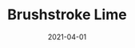 ---
description: "Pattern%3A%20Brushstroke%20%7C%20Color%3A%20Lime%20%7C%20Width%3A%2054%22%20%7C%20Content%20100%25%20Polyester%20%7C%20NFPA%3A%20260%20/%20UFAC%20Class%201%20/%20CAL%20117%20%7C%20Abrasion%3A%2035%2C000%20Double%20rubs%20%7C%20Cleaning%20Codes%20Solvent%20or%20dry%20cleaning%20products%20%7C%20Use%3A%20Upholstery%20%7C%20"
tags: 
  - "Lark Fontaine"
  - "Brushstroke"
  - "Textiles"
image_primary: "img/Brushstroke-Lime_large.png"
href: "https://www.larkfontaine.com/collections/textiles/products/lime-brush-stroke"
designer: "Lark Fontaine"
title: "Brushstroke Lime"
category: "Textiles"
subtitle: ""
manufacturer: "Lark Fontaine"
slug: "/manufacturers/lark-fontaine/textiles/lark-fontaine-brushstroke-lime"
date: "2021-04-01"
---